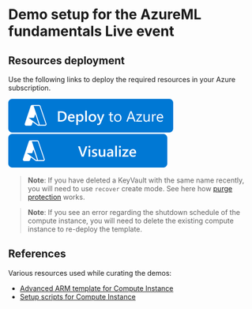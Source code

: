 # Demo setup for the AzureML fundamentals Live event

## Resources deployment

Use the following links to deploy the required resources in your Azure subscription.

[![Deploy To Azure](https://raw.githubusercontent.com/Azure/azure-quickstart-templates/master/1-CONTRIBUTION-GUIDE/images/deploytoazure.svg?sanitize=true)](https://portal.azure.com/#create/Microsoft.Template/uri/https%3A%2F%2Fraw.githubusercontent.com%2FAzure%2Ffta-azure-machine-learning%2Fmain%2Ffundamentals%2Fsrc%2Fdeployment%2Fdemo-deploy.json)
[![Visualize](https://raw.githubusercontent.com/Azure/azure-quickstart-templates/master/1-CONTRIBUTION-GUIDE/images/visualizebutton.svg?sanitize=true)](http://armviz.io/#/?load=https%3A%2F%2Fraw.githubusercontent.com%2FAzure%2Ffta-azure-machine-learning%2Fmain%2Ffundamentals%2Fsrc%2Fdeployment%2Fdemo-deploy.json)

> **Note**: If you have deleted a KeyVault with the same name recently, you will need to use `recover` create mode. See here how [purge protection](https://docs.microsoft.com/azure/key-vault/general/soft-delete-overview#purge-protection) works.

> **Note**: If you see an error regarding the shutdown schedule of the compute instance, you will need to delete the existing compute instance to re-deploy the template.

## References

Various resources used while curating the demos:

- [Advanced ARM template for Compute Instance](https://github.com/Azure/azure-quickstart-templates/tree/master/quickstarts/microsoft.machinelearningservices/machine-learning-compute-create-computeinstance)
- [Setup scripts for Compute Instance](https://github.com/Azure/azureml-examples/tree/main/setup-ci)
